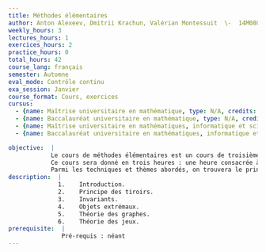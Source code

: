 ```yaml
---
title: Méthodes élémentaires
author: Anton Alexeev, Dmitrii Krachun, Valérian Montessuit  \-  14M080
weekly_hours: 3
lectures_hours: 1
exercices_hours: 2
practice_hours: 0
total_hours: 42
course_lang: français
semester: Automne
eval_mode: Contrôle continu
exa_session: Janvier
course_format: Cours, exercices
cursus:
  - {name: Maîtrise universitaire en mathématique, type: N/A, credits: 6}
  - {name: Baccalauréat universitaire en mathématique, type: N/A, credits: 6}
  - {name: Maîtrise universitaire en mathématiques, informatique et sciences numériques, type: N/A, credits: 6}
  - {name: Baccalauréat universitaire en mathématiques, informatique et sciences numériques, type: N/A, credits: \-}

objective:  |
            Le cours de méthodes élémentaires est un cours de troisième année atypique : il ne demande presque aucun prérequis, mais exploite toutes connaissances antérieures pour résoudre des problèmes aux énoncés simples (souvent de type olympiades) et aux solutions peu évidentes de prime abord. 
            Ce cours sera donné en trois heures : une heure consacrée à de la théorie et aux démonstrations les plus complexes, les deux autres dédiées aux exercices : une partie correction et une partie de résolution pas à pas en classe.
            Parmi les techniques et thèmes abordés, on trouvera le principe des tiroirs, la récurrence, la théorie des graphes, les invariants et la théorie des jeux. Le but est dune part de savoir utiliser ces outils pour résoudre des problèmes peu difficiles (qui seront à faire à la maison), dune autre de comprendre leur utilisation dans des démonstrations plus complexes qui seront présentées en cours. Un grand nombre de problèmes seront décortiqués et effectués pas à pas en classe par les élèves.
description:  |
              1.	Introduction.
              2.	Principe des tiroirs.
              3.	Invariants.
              4.	Objets extrémaux. 
              5.	Théorie des graphes.
              6.	Théorie des jeux.
prerequisite:  |
               Pré-requis : néant
---
```


